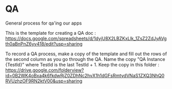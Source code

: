 # QA
General process for qa'ing our apps


This is the template for creating a QA doc : https://docs.google.com/spreadsheets/d/1dyjU8X2LBZKxLlk_1ZsZ2ZdJyAVgth0aBnPnZ6yv418/edit?usp=sharing

To record a QA process, make a copy of the template and fill out the rows of the second column as you go through the QA.
Name the copy "QA Instance {TestId}" where TestId is the last TestId + 1.
Keep the copy in this folder : 
https://drive.google.com/folderview?id=0B2WK4oBxa4k6fkdwRjZ0ZDhNc2hvX1h1dGFsRmtydVNaS1ZXQ3NhQ0RVUzhzOF9RN2ktV00&usp=sharing
